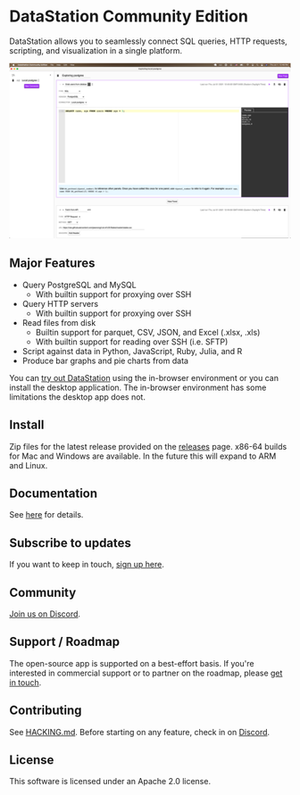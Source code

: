 # DataStation Community Edition

DataStation allows you to seamlessly connect SQL queries, HTTP requests,
scripting, and visualization in a single platform.

![A screenshot of app.datastation.multiprocess.io](./screenshot.png)

## Major Features

* Query PostgreSQL and MySQL
  * With builtin support for proxying over SSH
* Query HTTP servers
  * With builtin support for proxying over SSH
* Read files from disk
  * Builtin support for parquet, CSV, JSON, and Excel (.xlsx, .xls)
  * With builtin support for reading over SSH (i.e. SFTP)
* Script against data in Python, JavaScript, Ruby, Julia, and R
* Produce bar graphs and pie charts from data

You can [try out DataStation](https://app.datastation.multiprocess.io)
using the in-browser environment or you can install the desktop
application. The in-browser environment has some limitations the
desktop app does not.

## Install

Zip files for the latest release provided on the
[releases](https://github.com/multiprocessio/datastation/releases)
page. x86-64 builds for Mac and Windows are available. In the future
this will expand to ARM and Linux.

## Documentation

See [here](https://datastation.multiprocess.io/docs/) for details.

## Subscribe to updates

If you want to keep in touch, [sign up
here](https://forms.gle/wH5fdxrxXwZHoNxk8).

## Community

[Join us on Discord](https://discord.gg/f2wQBc4bXX).

## Support / Roadmap

The open-source app is supported on a best-effort basis. If you're
interested in commercial support or to partner on the roadmap, please
[get in touch](mailto:phil@multiprocess.io).

## Contributing

See [HACKING.md](HACKING.md). Before starting on any feature, check in
on [Discord](https://discord.gg/f2wQBc4bXX).

## License

This software is licensed under an Apache 2.0 license.

